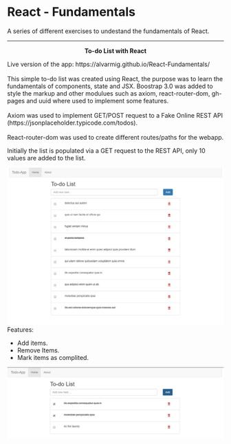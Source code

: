 # React - Fundamentals
A series of different exercises to undestand the fundamentals of React. 

<hr>
<p align="center">
  <strong>To-do List with React</strong>
</p>
Live version of the app: https://alvarmig.github.io/React-Fundamentals/
<br>
<br>
This simple to-do list was created using React, the purpose was to learn the fundamentals of components, state and JSX. Boostrap 3.0 was added to style the markup and other modulues such as axiom, react-router-dom, gh-pages and uuid where used to implement some features. 
<br>
<br>
Axiom was used to implement GET/POST request to a Fake Online REST API (https://jsonplaceholder.typicode.com/todos).
<br>
<br>
React-router-dom was used to create different routes/paths for the webapp.

Initially the list is populated via a GET request to the REST API, only 10 values are added to the list.

<img src="/public/img.JPG" width="1000">
<br>
Features: 
<ul>
  <li>Add items.</li>
  <li>Remove Items.</li>
  <li>Mark items as complited.</li>
</ul>
<img src="/public/img-2.JPG" width="1000">

